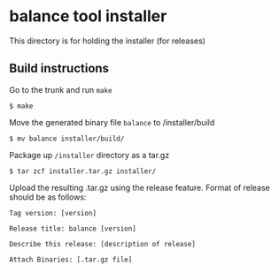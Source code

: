 # balance tool installer

This directory is for holding the installer (for releases)

Build instructions
-

Go to the trunk and run `make`

    $ make

Move the generated binary file `balance` to /installer/build

    $ mv balance installer/build/

Package up `/installer` directory as a tar.gz

    $ tar zcf installer.tar.gz installer/

Upload the resulting .tar.gz using the release feature. Format of release should be as follows:

    Tag version: [version]
    
    Release title: balance [version]
    
    Describe this release: [description of release]
    
    Attach Binaries: [.tar.gz file]
